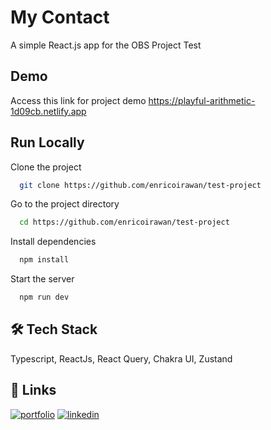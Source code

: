 # My Contact

A simple React.js app for the OBS Project Test

## Demo

Access this link for project demo https://playful-arithmetic-1d09cb.netlify.app

## Run Locally

Clone the project

```bash
  git clone https://github.com/enricoirawan/test-project
```

Go to the project directory

```bash
  cd https://github.com/enricoirawan/test-project
```

Install dependencies

```bash
  npm install
```

Start the server

```bash
  npm run dev
```

## 🛠 Tech Stack

Typescript, ReactJs, React Query, Chakra UI, Zustand

## 🔗 Links

[![portfolio](https://img.shields.io/badge/my_portfolio-000?style=for-the-badge&logo=ko-fi&logoColor=white)](https://ricoenn.com/)
[![linkedin](https://img.shields.io/badge/linkedin-0A66C2?style=for-the-badge&logo=linkedin&logoColor=white)](https://www.linkedin.com/in/enrico-irawan/)
